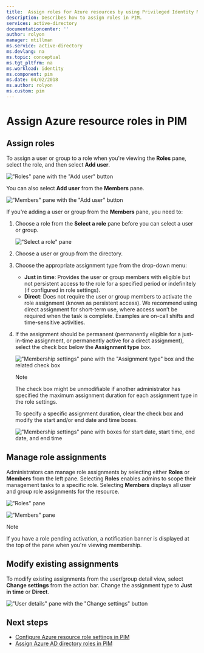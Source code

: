 ```yaml
---
title:  Assign roles for Azure resources by using Privileged Identity Management | Microsoft Docs
description: Describes how to assign roles in PIM.
services: active-directory
documentationcenter: ''
author: rolyon
manager: mtillman
ms.service: active-directory
ms.devlang: na
ms.topic: conceptual
ms.tgt_pltfrm: na
ms.workload: identity
ms.component: pim
ms.date: 04/02/2018
ms.author: rolyon
ms.custom: pim
---
```


# Assign Azure resource roles in PIM

## Assign roles

To assign a user or group to a role when you're viewing the **Roles** pane, select the role, and then select **Add user**. 

!["Roles" pane with the "Add user" button](media/azure-pim-resource-rbac/rbac-assign-roles-1.png)

You can also select **Add user** from the **Members** pane.

!["Members" pane with the "Add user" button](media/azure-pim-resource-rbac/rbac-assign-roles-2.png)


If you're adding a user or group from the **Members** pane, you need to: 

1. Choose a role from the **Select a role** pane before you can select a user or group.

   !["Select a role" pane](media/azure-pim-resource-rbac/rbac-assign-roles-select-role.png)

2. Choose a user or group from the directory.

3. Choose the appropriate assignment type from the drop-down menu: 

   - **Just in time**: Provides the user or group members with eligible but not persistent access to the role for a specified period or indefinitely (if configured in role settings). 
   - **Direct**: Does not require the user or group members to activate the role assignment (known as persistent access). We recommend using direct assignment for short-term use, where access won’t be required when the task is complete. Examples are on-call shifts and time-sensitive activities.

4. If the assignment should be permanent (permanently eligible for a just-in-time assignment, or permanently active for a direct assignment), select the check box below the **Assignment type** box.

   !["Membership settings" pane with the "Assignment type" box and the related check box](media/azure-pim-resource-rbac/rbac-assign-roles-settings.png)

   >[!NOTE]
   >The check box might be unmodifiable if another administrator has specified the maximum assignment duration for each assignment type in the role settings.

   To specify a specific assignment duration, clear the check box and modify the start and/or end date and time boxes.

   !["Membership settings" pane with boxes for start date, start time, end date, and end time](media/azure-pim-resource-rbac/rbac-assign-roles-duration.png)


## Manage role assignments

Administrators can manage role assignments by selecting either **Roles** or **Members** from the left pane. Selecting **Roles** enables admins to scope their management tasks to a specific role. Selecting **Members** displays all user and group role assignments for the resource.

!["Roles" pane](media/azure-pim-resource-rbac/rbac-assign-roles-roles.png)

!["Members" pane](media/azure-pim-resource-rbac/rbac-assign-roles-members.png)

>[!NOTE]
If you have a role pending activation, a notification banner is displayed at the top of the pane when you're viewing membership.


## Modify existing assignments

To modify existing assignments from the user/group detail view, select **Change settings** from the action bar. Change the assignment type to **Just in time** or **Direct**.

!["User details" pane with the "Change settings" button](media/azure-pim-resource-rbac/rbac-assign-role-manage.png)

## Next steps

- [Configure Azure resource role settings in PIM](pim-resource-roles-configure-role-settings.md)
- [Assign Azure AD directory roles in PIM](pim-how-to-add-role-to-user.md)
